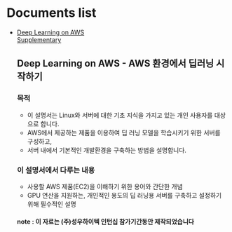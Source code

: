 # Documents list
- [Deep Learning on AWS](https://drive.google.com/file/d/10CRBD35wgqejRGoAPcvZ9V0x4UtBNYu9/view?usp=sharing)  
  [Supplementary](https://drive.google.com/file/d/10CRBD35wgqejRGoAPcvZ9V0x4UtBNYu9/view?usp=sharing)
  ## Deep Learning on AWS - AWS 환경에서 딥러닝 시작하기
  ### 목적  
    - 이 설명서는 Linux와 서버에 대한 기초 지식을 가지고 있는 개인 사용자를 대상으로 합니다.  
    - AWS에서 제공하는 제품을 이용하여 딥 러닝 모델을 학습시키기 위한 서버를 구성하고,  
    - 서버 내에서 기본적인 개발환경을 구축하는 방법을 설명합니다.  

  ### 이 설명서에서 다루는 내용
    - 사용할 AWS 제품(EC2)을 이해하기 위한 용어와 간단한 개념   
    - GPU 연산을 지원하는, 개인적인 용도의 딥 러닝용 서버를 구축하고 설정하기 위해 필수적인 설명  
    
  #### note : 이 자료는 (주)성우하이텍 인턴십 참가기간동안 제작되었습니다

